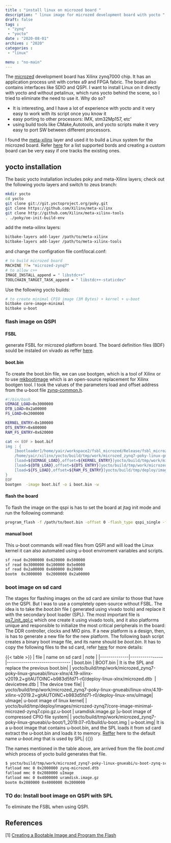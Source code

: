 ```yaml
---
title : "install linux on microzed board "
description: " linux image for microzed development board with yocto "
draft: false
tags : 
 - "zynq"
 - "yocto"
date : "2020-08-01"
archives : "2020"
categories : 
 - "linux"

menu : "no-main"
---
```

The [microzed](http://zedboard.org/product/microzed) development board has Xilinx zynq7000 chip. It has an application process unit with cortex a9  and FPGA fabric. The board also contains interfaces like SDIO and QSPI. I want to install Linux on it directly with yocto and without petalinux, which runs yocto behind the scene, so I tried to eliminate the need to use it. Why do so? 
* It is interesting, and I have a lot of experience with yocto and it very easy to work with its script once you know it 
* easy porting to other processors: IMX, stm32Mp157, etc'
* using build tools like CMake,Autotools, and yocto scripts make it very easy to port SW between different processors.

I found the [meta-xilinx](https://github.com/Xilinx/meta-xilinx) layer and used it to build a Linux system for the microzed board. Refer [here](https://github.com/Xilinx/meta-xilinx/tree/master/meta-xilinx-bsp/conf/machine)  for a list supported bords and creating a custom board can be very easy if one tracks the existing ones.


## yocto installation
The basic yocto installation includes poky and meta-Xilinx layers; check out the following yocto layers and switch to zeus branch:
```bash
mkdir yocto
cd yocto
git clone git://git.yoctoproject.org/poky.git
git clone https://github.com/Xilinx/meta-xilinx
git clone http://github.com/Xilinx/meta-xilinx-tools
. ./poky/oe-init-build-env
```
add the meta-xilinx layers:
```bash
bitbake-layers add-layer /path/to/meta-xilinx
bitbake-layers add-layer /path/to/meta-xilinx-tools
```
and change the configration file conf/local.conf:
```bash
# to build microzed board
MACHINE ??= "microzed-zynq7"
# to allow c++ 
IMAGE_INSTALL_append = " libstdc++"
TOOLCHAIN_TARGET_TASK_append = " libstdc++-staticdev"
```
 Use the following yocto builds:
```bash
# to create minimal CPIO image (3M Bytes) + kernel + u-boot
bitbake core-image-minimal
bitbake u-boot
```

### flash image on QSPI

#### FSBL
generate FSBL for microzed platform board. The board definition files (BDF) sould be instaled on vivado as reffer [here](https://github.com/Avent/bdf).

#### boot.bin
To create the boot.bin file, we can use bootgen, which is a tool of Xilinx or to use [mkbootimage](https://github.com/antmicro/zynq-mkbootimage) which is an open-source replacement for Xilinx bootgen tool. I took the values of the parameters load and offset address from the u-boot file [zynq-common.h](https://gitlab.denx.de/u-boot/u-boot/-/blob/master/include/configs/zynq-common.h).

```bash
#!/bin/bash
UIMAGE_LOAD=0x3000000
DTB_LOAD=0x2a00000
FS_LOAD=0x2000000

KERNEL_ENTRY=0x100000
DTS_ENTRY=0x600000
RAM_FS_ENTRY=0x620000

cat << EOF > boot.bif
img : { 
	[bootloader]/home/yair/workspace2/fsbl_microzed/Release/fsbl_microzed.elf
	/home/yair/xilinx/yocto/build/tmp/work/microzed_zynq7-poky-linux-gnueabi/u-boot/1_2019.07-r0/build/u-boot.elf
	[load=${UIMAGE_LOAD},offset=${KERNEL_ENTRY}]yocto/build/tmp/work/microzed_zynq7-poky-linux-gnueabi/linux-xlnx/4.19-xilinx-v2019.2+gitAUTOINC+b983d5fd71-r0/deploy-linux-xnx/uImage	
	[load=${DTB_LOAD},offset=${DTS_ENTRY}]yocto/build/tmp/work/microzed_zynq7-poky-linux-gnueabi/linux-xlnx/4.19-xilinx-v2019.2+gitAUTOINC+b983d5fd71-r0/deploy-linux-xlnx/zynq-microzed-microzed-zynq7.dtb	
	[load=${FS_LOAD},offset=${RAM_FS_ENTRY}]yocto/build/tmp/deploy/images/microzed-zynq7/core-image-minimal-microzed-zynq7.cpio.gz.u-boot
}
EOF
bootgen  -image boot.bif -o i boot.bin -w 
```

#### flash the board
To flash the image on the qspi is has to set the board at jtag init mode  and run the following command:
```bash
program_flash -f /path/to/boot.bin -offset 0 -flash_type qspi_single -fsbl /path/to/fsbl_microzed.elf -blank_check -verify -cable type xilinx_tcf url TCP:127.0.0.1:3121
```

#### manual boot
This u-boot commands will read files from QSPI and will load the Linux kernel it can also automated using u-boot enviroment variables and scripts. 
```bash
sf read 0x2000000 0x620000 0x500000
sf read 0x3000000 0x100000 0x5e0000
sf read 0x2a00000 0x600000 0x20000
bootm  0x3000000  0x2000000 0x2a00000
```

### boot image on sd card

The stages for flashing images on the sd card are similar to those that have on the QSPI. But I was to use a completely open-source without FSBL. The idea is to take the *boot.bin* file ( generated using vivado tools) and replace it with the secondary boot loader (SPL). The most important file is [ps7_init_gpl.c](https://gitlab.denx.de/u-boot/u-boot/-/blob/master/board/xilinx/zynq/zynq-microzed/ps7_init_gpl.c) which one create it using vivado tools, and it also platforms unique and responsible to initialize the most critical peripherals in the board: The DDR controller, clocks and MIO pins. If a new platform is a design, then, is has to generate a new file for the new platform.  The following bash script creates a binary boot image file, and its name should be *boot.bin*. It has to copy the following files to the sd card, refer [here](https://xilinx-wiki.atlassian.net/wiki/spaces/A/pages/18841976/Prepare+boot+image) for more details:

{{< table >}}
| file | name on sd card | note                         |
|--------------|----------------|-------------------------------
| boot.bin     | BOOT.bin       | It is the SPL and replace the previous boot.bin| 
| yocto/build/tmp/work/microzed_zynq7-poky-linux-gnueabi/linux-xlnx/4.19-xilinx-v2019.2+gitAUTOINC+b983d5fd71-r0/deploy-linux-xlnx/microzed.dtb  | devicetree.dtb | The device tree file| 
| yocto/build/tmp/work/microzed_zynq7-poky-linux-gnueabi/linux-xlnx/4.19-xilinx-v2019.2+gitAUTOINC+b983d5fd71-r0/deploy-linux-xnx/uImage|  uImage| u-boot image of linux kernel|
| yocto/build/tmp/deploy/images/microzed-zynq7/core-image-minimal-microzed-zynq7.cpio.gz.u-boot |  uramdisk.image.gz |u-boot image of compressed CPIO file system|
| yocto/build/tmp/work/microzed_zynq7-poky-linux-gnueabi/u-boot/1_2019.07-r0/build/u-boot.img |  u-boot.img| It is a u-boot image that contains u-boot.bin, and the SPL loads it from sd card extract the u-boot.bin and loads it to memory. [Reffer](https://github.com/Xilinx/u-boot-xlnx/blob/master/include/configs/zynq-common.h) here to the default name *u-boot.img* that is used by SPL|
{{</table>}}

The names mentioned in the table above, are arrived from the file  *boot.cmd* which process of yocto build generates that file.


```bash
$ yocto/build/tmp/work/microzed_zynq7-poky-linux-gnueabi/u-boot-zynq-scr/1.0-r0 $ cat boot.cmd
fatload mmc 0 0x2000000 zynq-microzed.dtb
fatload mmc 0 0x2080000 uImage
fatload mmc 0 0x4000000 uramdisk.image.gz
bootm 0x2080000 0x4000000 0x2000000
```

### TO do: Install boot image on QSPI with SPL
To eliminate the FSBL when using QSPI.



## References
[1] [Creating a Bootable Image and Program the Flash](https://www.xilinx.com/html_docs/xilinx2018_1/SDK_Doc/xsct/use_cases/xsct_create_bootable_image.html)
